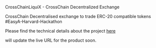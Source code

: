CrossChainLiquiX - CrossChain Decentralized Exchange

CrossChain Decentralised exchange to trade ERC-20 compatible tokens #EasyA-Harvard-Hackathon

Please find the technical details about the project <a href="https://www.canva.com/design/DAFmJtTAtuY/NH2vTTNJwepYtqjfDcMbVw/view?utm_content=DAFmJtTAtuY&utm_campaign=designshare&utm_medium=link&utm_source=publishsharelink">here</a>

will update the live URL for the product soon.
